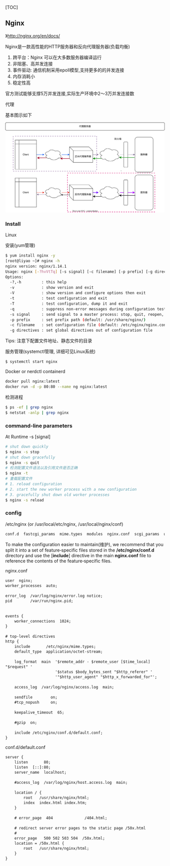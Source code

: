 [TOC]

## Nginx

》http://nginx.org/en/docs/

Nginx是一款高性能的HTTP服务器和反向代理服务器(负载均衡)

1. 跨平台：Nginx 可以在大多数服务器编译运行
2. 非阻塞、高并发连接
3. 事件驱动: 通信机制采用epoll模型,支持更多的的并发连接
4. 内存消耗小
5. 稳定性高

官方测试能够支撑5万并发连接,实际生产环境中2～3万并发连接数

代理

基本图示如下

![代理服务器](images/代理服务器.svg)

### Install

Linux 

安装(yum管理)

~~~bash
$ yum install nginx -y
[root@liyao ~]# nginx -h
nginx version: nginx/1.14.1
Usage: nginx [-?hvVtTq] [-s signal] [-c filename] [-p prefix] [-g directives]
Options:
  -?,-h         : this help
  -v            : show version and exit
  -V            : show version and configure options then exit
  -t            : test configuration and exit
  -T            : test configuration, dump it and exit
  -q            : suppress non-error messages during configuration testing
  -s signal     : send signal to a master process: stop, quit, reopen, reload
  -p prefix     : set prefix path (default: /usr/share/nginx/)
  -c filename   : set configuration file (default: /etc/nginx/nginx.conf)
  -g directives : set global directives out of configuration file
~~~

Tips: 注意下配置文件地址、静态文件的目录

服务管理(systemctl管理, 详细可见Linux系统)

~~~bash
$ systemctl start nginx
~~~

Docker or nerdctl containerd

~~~bash
docker pull nginx:latest
docker run -d -p 80:80 --name ng nginx:latest 
~~~

检测进程

~~~bash
$ ps -ef | grep nginx
$ netstat -anlp | grep nginx
~~~

### command-line parameters

At Runtime -s [signal]

~~~bash
# shut down quickly
$ nginx -s stop
# shut down gracefully
$ nginx -s quit
# 检测配置文件语法以及引用文件是否正确
$ nginx -t 	
# 重载配置文件
# 1. reload configuration
# 2. start the new worker process with a new configuration
# 3. gracefully shut down old worker processes
$ nginx -s reload 
~~~

### config

/etc/nginx  (or /usr/local/etc/nginx, /usr/local/nginx/conf)

~~~bash
conf.d	fastcgi_params	mime.types  modules  nginx.conf  scgi_params  uwsgi_params
~~~

To make the configuration easier to maintain(维护), we recommend that you split it into a set of feature‑specific files stored in the **/etc/nginx/conf.d** directory and use the [**include**] directive in the main **nginx.conf** file to reference the contents of the feature‑specific files.

nginx.conf

~~~nginx
user  nginx;
worker_processes  auto;

error_log  /var/log/nginx/error.log notice;
pid        /var/run/nginx.pid;


events {
    worker_connections  1024;
}

# top‑level directives
http {
    include       /etc/nginx/mime.types;
    default_type  application/octet-stream;

    log_format  main  '$remote_addr - $remote_user [$time_local] "$request" '
                      '$status $body_bytes_sent "$http_referer" '
                      '"$http_user_agent" "$http_x_forwarded_for"';

    access_log  /var/log/nginx/access.log  main;

    sendfile        on;
    #tcp_nopush     on;

    keepalive_timeout  65;

    #gzip  on;
    
    include /etc/nginx/conf.d/default.conf;
}
~~~

conf.d/default.conf

~~~nginx
server {
    listen       80;
    listen  [::]:80;
    server_name  localhost;

    #access_log  /var/log/nginx/host.access.log  main;

    location / {
        root   /usr/share/nginx/html;
        index  index.html index.htm;
    }

    # error_page  404              /404.html;

    # redirect server error pages to the static page /50x.html
    #
    error_page   500 502 503 504  /50x.html;
    location = /50x.html {
        root   /usr/share/nginx/html;
    }
}
~~~

